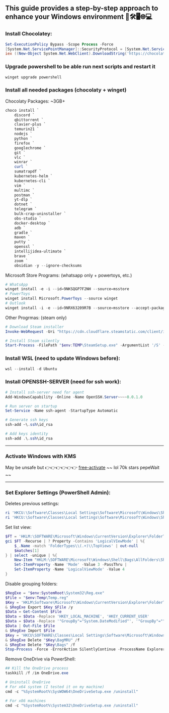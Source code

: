 ## This guide provides a step-by-step approach to enhance your Windows environment 🚀🛠️🖥️🌐💻


### Install Chocolatey:

```powershell
Set-ExecutionPolicy Bypass -Scope Process -Force
[System.Net.ServicePointManager]::SecurityProtocol = [System.Net.ServicePointManager]::SecurityProtocol -bor 3072
iex ((New-Object System.Net.WebClient).DownloadString('https://chocolatey.org/install.ps1'))
```

### Upgrade powershell to be able run next scripts and restart it
```powershell
winget upgrade powershell
```

### Install all needed packages (chocolaty + winget)
Chocolaty Packages: ~3GB+

```powershell
choco install `
    discord `
    qbittorrent `
    clavier-plus `
    temurin21 `
    nodejs `
    python `
    firefox `
    googlechrome `
    git `
    vlc `
    winrar `
    curl `
    sumatrapdf `
    kubernetes-helm `
    kubernetes-cli `
    vim `
    multimc `
    postman `
    yt-dlp `
    dotnet `
    telegram `
    bulk-crap-uninstaller `
    obs-studio `
    docker-desktop `
    adb `
    gradle `
    maven `
    putty `
    openssl `
    intellijidea-ultimate `
    brave `
    zoom `
    obsidian -y --ignore-checksums
```

Microsoft Store Programs:
(whatsapp only + powertoys, etc.)
```powershell
# WhatsApp
winget install -e -i --id=9NKSQGP7F2NH --source=msstore
# PowerToys
winget install Microsoft.PowerToys --source winget
# Outlook
winget install -i -e --id=9NRX63209R7B --source=msstore --accept-package-agreements
```

Other Progrmas:
(steam only)
```powershell
# Download Steam installer
Invoke-WebRequest -Uri "https://cdn.cloudflare.steamstatic.com/client/installer/SteamSetup.exe" -OutFile "$env:TEMP\SteamSetup.exe"

# Install Steam silently
Start-Process -FilePath "$env:TEMP\SteamSetup.exe" -ArgumentList '/S' -Wait
```

### Install WSL (need to update Windows before):
```powershell
wsl --install -d Ubuntu
```

### Install OPENSSH-SERVER (need for ssh work):
```powershell
# Install ssh-server need for agent
Add-WindowsCapability -Online -Name OpenSSH.Server~~~~0.0.1.0

# Run server on startup
Set-Service -Name ssh-agent -StartupType Automatic

# Generate ssh keys
ssh-add ~\.ssh\id_rsa

# Add keys identity
ssh-add .\.ssh\id_rsa

```

---

### Activate Windows with KMS
May be unsafe but 👉👉👉👉👉👉 [free-activate](https://github.com/massgravel/Microsoft-Activation-Scripts)
~~ lol 70k stars pepeWait ~~ 

---

### Set Explorer Settings (PowerShell Admin):

Deletes previous settings:
```powershell
ri 'HKCU:\Software\Classes\Local Settings\Software\Microsoft\Windows\Shell\BagMRU' -Recurse
ri 'HKCU:\Software\Classes\Local Settings\Software\Microsoft\Windows\Shell\Bags' -Recurse
```

Set list view:
```powershell
$FT = 'HKLM:\SOFTWARE\Microsoft\Windows\CurrentVersion\Explorer\FolderTypes'
gci $FT -Recurse | ? Property -Contains 'LogicalVIewMode' | %{
    $_.Name -match 'FolderTypes\\(.+)\\TopViews' | out-null
    $matches[1]
} | select -unique | %{
    New-Item "HKLM:\SOFTWARE\Microsoft\Windows\Shell\Bags\AllFolders\Shell\$_" -Force |
    Set-ItemProperty -Name 'Mode' -Value 3 -PassThru |
    Set-ItemProperty -Name 'LogicalViewMode' -Value 4
}
```

Disable grouping folders:
```powershell
$RegExe = "$env:SystemRoot\System32\Reg.exe"
$File = "$env:Temp\Temp.reg"
$Key = 'HKLM\Software\Microsoft\Windows\CurrentVersion\Explorer\FolderTypes\{885a186e-a440-4ada-812b-db871b942259}'
& $RegExe Export $Key $File /y
$Data = Get-Content $File
$Data = $Data -Replace 'HKEY_LOCAL_MACHINE', 'HKEY_CURRENT_USER'
$Data = $Data -Replace '"GroupBy"="System.DateModified"', '"GroupBy"=""'
$Data | Out-File $File
& $RegExe Import $File
$Key = 'HKCU\SOFTWARE\Classes\Local Settings\Software\Microsoft\Windows\Shell'
& $RegExe Delete "$Key\BagMRU" /f
& $RegExe Delete "$Key\Bags" /f
Stop-Process -Force -ErrorAction SilentlyContinue -ProcessName Explorer
```

Remove OneDrive via PowerShell:

```powershell
## Kill the OneDrive process
taskkill /f /im OneDrive.exe

# Uninstall OneDrive
# For x64 system (I tested it on my machine)
cmd -c "%SystemRoot%\SysWOW64\OneDriveSetup.exe /uninstall"

# For x86 machines
cmd -c "%SystemRoot%\System32\OneDriveSetup.exe /uninstall"
```

